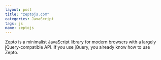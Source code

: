 ```yaml
---
layout: post
title: "zeptojs.com"
categories: JavaScript
tags: js
name: zeptojs
---
```


Zepto is a minimalist JavaScript library for modern <!--break-->browsers with a largely jQuery-compatible API. If you use jQuery, you already know how to use Zepto. 

